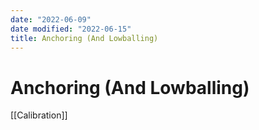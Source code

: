 ```yaml
---
date: "2022-06-09"
date modified: "2022-06-15"
title: Anchoring (And Lowballing)
---
```


# Anchoring (And Lowballing)
[[Calibration]]
